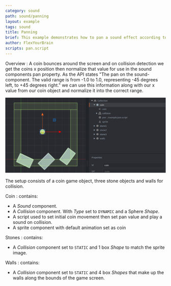 ```yaml
---
category: sound
path: sound/panning
layout: example
tags: sound
title: Panning
brief: This example demonstrates how to pan a sound effect according to a GO's(game object) position on the screen.
author: FlexYourBrain
scripts: pan.script
---
```


Overview : A coin bounces around the screen and on collision detection we get the coins x position then normalize that value for use in the sound components pan property. As the API states "The pan on the sound-component. The valid range is from -1.0 to 1.0, representing -45 degrees left, to +45 degrees right." we can use this information along with our x value from our coin object and normalize it into the correct range. 

![panning](panning.png)

The setup consists of a coin game object, three stone objects and walls for collision.

Coin
: contains:
  - A *Sound* component.
  - A *Collision* component. With *Type* set to `DYNAMIC` and a Sphere *Shape*.
  - A script used to set initial coin movement then set pan value and play a sound on collision.
  - A sprite component with default animation set as coin

Stones
: contains:
  - A *Collision* component set to `STATIC` and 1 box *Shape* to match the sprite image.

Walls
: contains:
  - A *Collision* component set to `STATIC` and 4 box *Shapes* that make up the walls along the bounds of the game screen.
